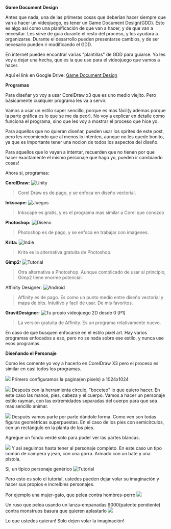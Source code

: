 **Game Document Design**

Antes que nada, una de las primeras cosas que deberían hacer siempre que van a hacer un videojuego, es tener un Game Document Design(GDD).
Esto es algo así como una planificación de que van a hacer, y de que van a necesitar. Les sirve de guía durante el resto del proceso, y los ayudara a organizarse. Durante el desarrollo pueden presentarse cambios, y de ser necesario pueden ir modificando el GDD.

En internet pueden encontrar varias "plantillas" de GDD para guiarse. Yo les voy a dejar una hecha, que es la que use para el videojuego que vamos a hacer.

Aquí el link en Google Drive:
[Game Document Design](https://docs.google.com/document/d/1Q5ek3lFbdvTW3mmWd9KCZGyrT9FiBXpHEpHPhT0T0tE/edit?usp=sharing)


**Programas**

Para diseñar yo voy a usar CorelDraw x3 que es uno medio viejito. Pero básicamente cualquier programa les va a servir.

Vamos a usar un estilo super sencillo, porque es mas fácil(y ademas porque la parte gráfica es lo que se me da peor). No voy a explicar en detalle como funciona el programa, sino que les voy a mostrar el proceso que hice yo.

Para aquellos que no quieran diseñar, pueden usar los sprites de este post, pero les recomiendo que al menos lo intenten, aunque no les quede bonito, ya que es importante tener una nocion de todos los aspectos del diseño.

Para aquellos que lo vayan a intentar, recuerden que no tienen por que hacer exactamente el mismo personaje que hago yo, pueden ir cambiando cosas!

Ahora si, programas:

**CorelDraw:**
![Unity](https://ugc.kn3.net/i/origin/https://i.ytimg.com/vi/qskmME2OeOU/maxresdefault.jpg "Unity")

> Corel Draw es de pago, y se enfoca en diseño vectorial.

**Inkscape:**
![Juegos](https://ugc.kn3.net/i/origin/http://imag.malavida.com/mvimgbig/download-fs/inkscape-6048-4.jpg "Juegos")

> Inkscape es gratis, y es el programa mas similar a Corel que conozco

**Photoshop:**
![Diseno](https://ugc.kn3.net/i/origin/https://helpx.adobe.com/content/dam/help/en/photoshop/how-to/lightroom-photoshop-overview/_jcr_content/main-pars/image0/photoshop.jpg "Diseno")

> Photoshop es de pago, y se enfoca en trabajar con imagenes.

**Krita:**
![Indie](https://ugc.kn3.net/i/origin/https://www.kde.org/images/screenshots/krita.png "Indie")

> Krita es la alternativa gratuita de Photoshop.

**Gimp2:**
![Tutorial](https://ugc.kn3.net/i/origin/https://upload.wikimedia.org/wikipedia/commons/c/ce/Gimp2-3.png "Tutorial")

> Otra alternativa a Photoshop. Aunque complicado de usar al principio, Gimp2 tiene enorme potencial.

Affinity Designer:
![Android](https://ugc.kn3.net/i/origin/http://www.graphics.com/sites/default/files/affinity2_3.jpg "Android")

> Affinity es de pago. Es como un punto medio entre diseño vectorial y mapa de bits. Intuitivo y facil de usar. De mis favoritos.

**GravitDesigner:**
![Tu propio videojuego 2D desde 0 [P1]](https://ugc.kn3.net/i/origin/http://jesseshowalter.com/assets/uploads/images/gravit-designer.jpg "Tu propio videojuego 2D desde 0 [P1]")

> La versión gratuita de Affinity. Es un programa relativamente nuevo.

En caso de que busquen enfocarse en el estilo pixel art. Hay varios programas enfocados a eso, pero no se nada sobre ese estilo, y nunca use esos programas.



**Diseñando el Personaje**

Como les comente yo voy a hacerlo en CorelDraw X3 pero el proceso es similar en casi todos los programas.

[![](https://k61.kn3.net/taringa/2/9/9/9/B/1/RichLazydog/C5A.png)](http:////kn3.net/RichLazydog/61-2-9-9-9-B-1-C5A-PNG.html)
Primero configuramos la pagina(en pixels) a 1024x1024

[![](https://k60.kn3.net/taringa/9/9/9/4/3/7/RichLazydog/FB8.png)](http:////kn3.net/RichLazydog/60-9-9-9-4-3-7-FB8-PNG.html)
Después con la herramienta circulo, "boceteo" lo que quiero hacer. En este caso las manos, pies, cabeza y el cuerpo.
Vamos a hacer un personaje estilo rayman, con las extremidades separadas del cuerpo para que sea mas sencillo animar.

[![](https://k61.kn3.net/taringa/F/C/A/9/B/A/RichLazydog/76F.png)](http:////kn3.net/RichLazydog/61-F-C-A-9-B-A-76F-PNG.html)
Después vamos parte por parte dándole forma. Como ven son todas figuras geométricas superpuestas. En el caso de los pies con semicírculos, con un rectángulo en la planta de los pies.

Agregue un fondo verde solo para poder ver las partes blancas.

[![](https://k61.kn3.net/taringa/7/8/4/A/E/E/RichLazydog/CEE.png)](http:////kn3.net/RichLazydog/61-7-8-4-A-E-E-CEE-PNG.html)
Y así seguimos hasta tener al personaje completo. En este caso un tipo común de campera y jean, con una gorra. Armado con un bate y una pistola.

Si, un típico personaje genérico ![Tutorial](https://o1.t26.net/images/smiles/smile.gif "Tutorial")

Pero esto es solo el tutorial, ustedes pueden dejar volar su imaginación y hacer sus propios e increíbles personajes.

Por ejemplo una mujer-gato, que pelea contra hombres-perro
[![](https://k60.kn3.net/taringa/8/E/6/E/1/2/RichLazydog/927.png)](http:////kn3.net/RichLazydog/60-8-E-6-E-1-2-927-PNG.html)

Un ruso que pelea usando un lanza-empanadas 9000(patente pendiente) contra monstruos basura que quieren aplastarlo
[![](https://k61.kn3.net/taringa/4/2/A/D/4/E/RichLazydog/D02.png)](http:////kn3.net/RichLazydog/61-4-2-A-D-4-E-D02-PNG.html)

Lo que ustedes quieran! Solo dejen volar la imaginación!

